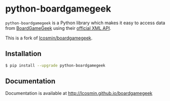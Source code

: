 # python-boardgamegeek

`python-boardgamegeek` is a Python library which makes it easy to access data from 
[BoardGameGeek](https://boardgamegeek.com/) using their 
[official XML API](https://boardgamegeek.com/wiki/page/BGG_XML_API2).

This is a fork of [lcosmin/boardgamegeek](https://github.com/lcosmin/boardgamegeek).

## Installation

```bash
$ pip install --upgrade python-boardgamegeek
```


## Documentation

Documentation is available at http://lcosmin.github.io/boardgamegeek